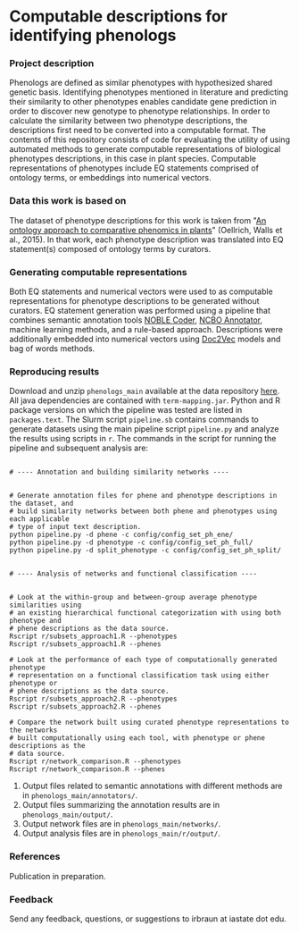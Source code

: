 # Computable descriptions for identifying phenologs

### Project description
Phenologs are defined as similar phenotypes with hypothesized shared genetic basis. Identifying phenotypes mentioned in literature and predicting their similarity to other phenotypes enables candidate gene prediction in order to discover new genotype to phenotype relationships. In order to calculate the similarity between two phenotype descriptions, the descriptions first need to be converted into a computable format. The contents of this repository consists of code for evaluating the utility of using automated methods to generate computable representations of biological phenotypes descriptions, in this case in plant species. Computable representations of phenotypes include EQ statements comprised of ontology terms, or embeddings into numerical vectors.

### Data this work is based on 
The dataset of phenotype descriptions for this work is taken from "[An ontology approach to comparative phenomics in plants][4]" (Oellrich, Walls et al., 2015). In that work, each phenotype description was translated into EQ statement(s) composed of ontology terms by curators.

### Generating computable representations
Both EQ statements and numerical vectors were used to as computable representations for phenotype descriptions to be generated without curators. EQ statement generation was performed using a pipeline that combines semantic annotation tools [NOBLE Coder][2], [NCBO Annotator][1], machine learning methods, and a rule-based approach. Descriptions were additionally embedded into numerical vectors using [Doc2Vec][6] models and bag of words methods.

### Reproducing results
Download and unzip `phenologs_main` available at the data repository [here][7]. All java dependencies are contained with `term-mapping.jar`. Python and R package versions on which the pipeline was tested are listed in `packages.text`. The Slurm script `pipeline.sb` contains commands to generate datasets using the main pipeline script `pipeline.py` and analyze the results using scripts in `r`. The commands in the script for running the pipeline and subsequent analysis are:
```

# ---- Annotation and building similarity networks ----


# Generate annotation files for phene and phenotype descriptions in the dataset, and 
# build similarity networks between both phene and phenotypes using each applicable
# type of input text description.
python pipeline.py -d phene -c config/config_set_ph_ene/
python pipeline.py -d phenotype -c config/config_set_ph_full/
python pipeline.py -d split_phenotype -c config/config_set_ph_split/


# ---- Analysis of networks and functional classification ----


# Look at the within-group and between-group average phenotype similarities using
# an existing hierarchical functional categorization with using both phenotype and
# phene descriptions as the data source.
Rscript r/subsets_approach1.R --phenotypes
Rscript r/subsets_approach1.R --phenes

# Look at the performance of each type of computationally generated phenotype 
# representation on a functional classification task using either phenotype or
# phene descriptions as the data source.
Rscript r/subsets_approach2.R --phenotypes
Rscript r/subsets_approach2.R --phenes

# Compare the network built using curated phenotype representations to the networks
# built computationally using each tool, with phenotype or phene descriptions as the 
# data source.
Rscript r/network_comparison.R --phenotypes
Rscript r/network_comparison.R --phenes

```
1. Output files related to semantic annotations with different methods are in `phenologs_main/annotators/`.
2. Output files summarizing the annotation results are in `phenologs_main/output/`.
3. Output network files are in `phenologs_main/networks/`.
4. Output analysis files are in `phenologs_main/r/output/`.

### References
Publication in preparation.

### Feedback
Send any feedback, questions, or suggestions to irbraun at iastate dot edu.





[1]: http://bioportal.bioontology.org/annotator
[2]: http://noble-tools.dbmi.pitt.edu/
[3]: https://github.com/jhlau/doc2vec
[4]: https://plantmethods.biomedcentral.com/articles/10.1186/s13007-015-0053-y
[5]: https://stanfordnlp.github.io/CoreNLP/
[6]: https://cs.stanford.edu/~quocle/paragraph_vector.pdf
[7]: https://doi.org/10.5281/zenodo.3255020
